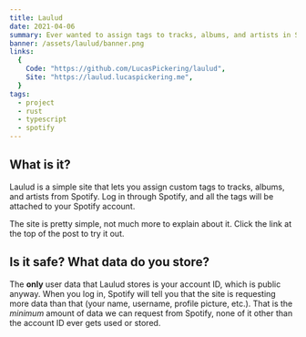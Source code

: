 ```yaml
---
title: Laulud
date: 2021-04-06
summary: Ever wanted to assign tags to tracks, albums, and artists in Spotify? No? Well I have because I'm neurotic. Laulud is a simple site to browse and tag Spotify items.
banner: /assets/laulud/banner.png
links:
  {
    Code: "https://github.com/LucasPickering/laulud",
    Site: "https://laulud.lucaspickering.me",
  }
tags:
  - project
  - rust
  - typescript
  - spotify
---
```


## What is it?

Laulud is a simple site that lets you assign custom tags to tracks, albums, and artists from Spotify. Log in through Spotify, and all the tags will be attached to your Spotify account.

The site is pretty simple, not much more to explain about it. Click the link at the top of the post to try it out.

## Is it safe? What data do you store?

The **only** user data that Laulud stores is your account ID, which is public anyway. When you log in, Spotify will tell you that the site is requesting more data than that (your name, username, profile picture, etc.). That is the _minimum_ amount of data we can request from Spotify, none of it other than the account ID ever gets used or stored.
